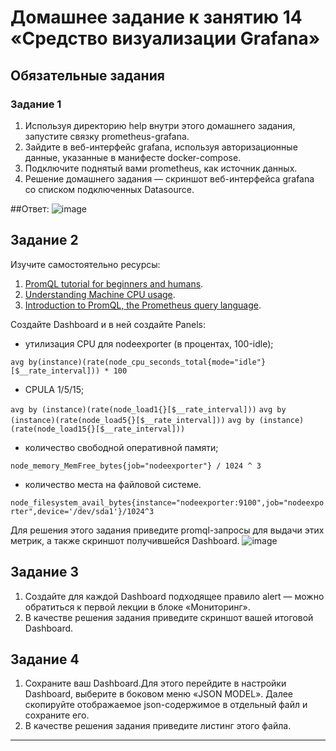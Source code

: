 # Домашнее задание к занятию 14 «Средство визуализации Grafana»

## Обязательные задания

### Задание 1

1. Используя директорию help внутри этого домашнего задания, запустите связку prometheus-grafana.
2. Зайдите в веб-интерфейс grafana, используя авторизационные данные, указанные в манифесте docker-compose.
3. Подключите поднятый вами prometheus, как источник данных.
4. Решение домашнего задания — скриншот веб-интерфейса grafana со списком подключенных Datasource.

##Ответ:
![image](https://user-images.githubusercontent.com/108946489/229273540-1c3a4e6e-6517-45b2-a402-483a914ac301.png)

## Задание 2

Изучите самостоятельно ресурсы:

1. [PromQL tutorial for beginners and humans](https://valyala.medium.com/promql-tutorial-for-beginners-9ab455142085).
2. [Understanding Machine CPU usage](https://www.robustperception.io/understanding-machine-cpu-usage).
3. [Introduction to PromQL, the Prometheus query language](https://grafana.com/blog/2020/02/04/introduction-to-promql-the-prometheus-query-language/).

Создайте Dashboard и в ней создайте Panels:

- утилизация CPU для nodeexporter (в процентах, 100-idle);

`avg by(instance)(rate(node_cpu_seconds_total{mode="idle"}[$__rate_interval])) * 100`

- CPULA 1/5/15;

`avg by (instance)(rate(node_load1{}[$__rate_interval]))`
`avg by (instance)(rate(node_load5{}[$__rate_interval]))`
`avg by (instance)(rate(node_load15{}[$__rate_interval]))`

- количество свободной оперативной памяти;

`node_memory_MemFree_bytes{job="nodeexporter"} / 1024 ^ 3`

- количество места на файловой системе.

`node_filesystem_avail_bytes{instance="nodeexporter:9100",job="nodeexporter",device='/dev/sda1'}/1024^3`

Для решения этого задания приведите promql-запросы для выдачи этих метрик, а также скриншот получившейся Dashboard.
![image](https://user-images.githubusercontent.com/108946489/229307373-b02599b4-e820-44b4-9a3b-1cbe1afd8c74.png)

## Задание 3

1. Создайте для каждой Dashboard подходящее правило alert — можно обратиться к первой лекции в блоке «Мониторинг».
2. В качестве решения задания приведите скриншот вашей итоговой Dashboard.

## Задание 4

1. Сохраните ваш Dashboard.Для этого перейдите в настройки Dashboard, выберите в боковом меню «JSON MODEL». Далее скопируйте отображаемое json-содержимое в отдельный файл и сохраните его.
2. В качестве решения задания приведите листинг этого файла.

---
